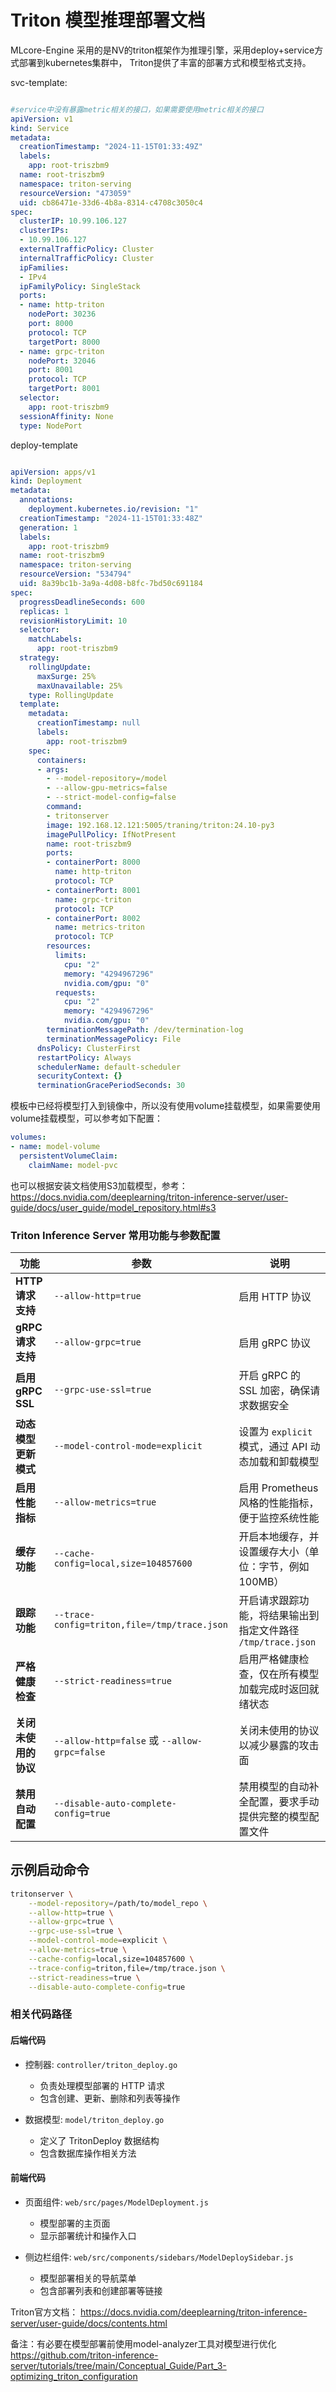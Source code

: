 # Triton 模型推理部署文档

MLcore-Engine 采用的是NV的triton框架作为推理引擎，采用deploy+service方式部署到kubernetes集群中， Triton提供了丰富的部署方式和模型格式支持。

svc-template:

```yaml

#service中没有暴露metric相关的接口，如果需要使用metric相关的接口  
apiVersion: v1
kind: Service
metadata:
  creationTimestamp: "2024-11-15T01:33:49Z"
  labels:
    app: root-triszbm9
  name: root-triszbm9
  namespace: triton-serving
  resourceVersion: "473059"
  uid: cb86471e-33d6-4b8a-8314-c4708c3050c4
spec:
  clusterIP: 10.99.106.127
  clusterIPs:
  - 10.99.106.127
  externalTrafficPolicy: Cluster
  internalTrafficPolicy: Cluster
  ipFamilies:
  - IPv4
  ipFamilyPolicy: SingleStack
  ports:
  - name: http-triton
    nodePort: 30236
    port: 8000
    protocol: TCP
    targetPort: 8000
  - name: grpc-triton
    nodePort: 32046
    port: 8001
    protocol: TCP
    targetPort: 8001
  selector:
    app: root-triszbm9
  sessionAffinity: None
  type: NodePort

```

deploy-template

```yaml

apiVersion: apps/v1
kind: Deployment
metadata:
  annotations:
    deployment.kubernetes.io/revision: "1"
  creationTimestamp: "2024-11-15T01:33:48Z"
  generation: 1
  labels:
    app: root-triszbm9
  name: root-triszbm9
  namespace: triton-serving
  resourceVersion: "534794"
  uid: 8a39bc1b-3a9a-4d08-b8fc-7bd50c691184
spec:
  progressDeadlineSeconds: 600
  replicas: 1
  revisionHistoryLimit: 10
  selector:
    matchLabels:
      app: root-triszbm9
  strategy:
    rollingUpdate:
      maxSurge: 25%
      maxUnavailable: 25%
    type: RollingUpdate
  template:
    metadata:
      creationTimestamp: null
      labels:
        app: root-triszbm9
    spec:
      containers:
      - args:
        - --model-repository=/model
        - --allow-gpu-metrics=false
        - --strict-model-config=false
        command:
        - tritonserver
        image: 192.168.12.121:5005/traning/triton:24.10-py3
        imagePullPolicy: IfNotPresent
        name: root-triszbm9
        ports:
        - containerPort: 8000
          name: http-triton
          protocol: TCP
        - containerPort: 8001
          name: grpc-triton
          protocol: TCP
        - containerPort: 8002
          name: metrics-triton
          protocol: TCP
        resources:
          limits:
            cpu: "2"
            memory: "4294967296"
            nvidia.com/gpu: "0"
          requests:
            cpu: "2"
            memory: "4294967296"
            nvidia.com/gpu: "0"
        terminationMessagePath: /dev/termination-log
        terminationMessagePolicy: File
      dnsPolicy: ClusterFirst
      restartPolicy: Always
      schedulerName: default-scheduler
      securityContext: {}
      terminationGracePeriodSeconds: 30

```
模板中已经将模型打入到镜像中，所以没有使用volume挂载模型，如果需要使用volume挂载模型，可以参考如下配置：    

```yaml
volumes:
- name: model-volume
  persistentVolumeClaim:
    claimName: model-pvc
```
也可以根据安装文档使用S3加载模型，参考：https://docs.nvidia.com/deeplearning/triton-inference-server/user-guide/docs/user_guide/model_repository.html#s3

### Triton Inference Server 常用功能与参数配置

| **功能**          | **参数**                                    | **说明**                                                                                     |
|-------------------|---------------------------------------------|--------------------------------------------------------------------------------------------|
| **HTTP 请求支持**  | `--allow-http=true`                        | 启用 HTTP 协议                                                                              |
| **gRPC 请求支持**  | `--allow-grpc=true`                        | 启用 gRPC 协议                                                                              |
| **启用 gRPC SSL**  | `--grpc-use-ssl=true`                      | 开启 gRPC 的 SSL 加密，确保请求数据安全                                                      |
| **动态模型更新模式**| `--model-control-mode=explicit`            | 设置为 `explicit` 模式，通过 API 动态加载和卸载模型                                           |
| **启用性能指标**   | `--allow-metrics=true`                     | 启用 Prometheus 风格的性能指标，便于监控系统性能                                             |
| **缓存功能**       | `--cache-config=local,size=104857600`      | 开启本地缓存，并设置缓存大小（单位：字节，例如 100MB）                                        |
| **跟踪功能**       | `--trace-config=triton,file=/tmp/trace.json`| 开启请求跟踪功能，将结果输出到指定文件路径 `/tmp/trace.json`                                 |
| **严格健康检查**   | `--strict-readiness=true`                  | 启用严格健康检查，仅在所有模型加载完成时返回就绪状态                                         |
| **关闭未使用的协议**| `--allow-http=false` 或 `--allow-grpc=false`| 关闭未使用的协议以减少暴露的攻击面                                                          |
| **禁用自动配置**   | `--disable-auto-complete-config=true`      | 禁用模型的自动补全配置，要求手动提供完整的模型配置文件                                        |

## 示例启动命令

```bash
tritonserver \
    --model-repository=/path/to/model_repo \
    --allow-http=true \
    --allow-grpc=true \
    --grpc-use-ssl=true \
    --model-control-mode=explicit \
    --allow-metrics=true \
    --cache-config=local,size=104857600 \
    --trace-config=triton,file=/tmp/trace.json \
    --strict-readiness=true \
    --disable-auto-complete-config=true
```
### 相关代码路径

#### 后端代码
- 控制器: `controller/triton_deploy.go`
  - 负责处理模型部署的 HTTP 请求
  - 包含创建、更新、删除和列表等操作

- 数据模型: `model/triton_deploy.go`
  - 定义了 TritonDeploy 数据结构
  - 包含数据库操作相关方法

#### 前端代码
- 页面组件: `web/src/pages/ModelDeployment.js`
  - 模型部署的主页面
  - 显示部署统计和操作入口

- 侧边栏组件: `web/src/components/sidebars/ModelDeploySidebar.js`
  - 模型部署相关的导航菜单
  - 包含部署列表和创建部署等链接

Triton官方文档： https://docs.nvidia.com/deeplearning/triton-inference-server/user-guide/docs/contents.html

备注：有必要在模型部署前使用model-analyzer工具对模型进行优化 https://github.com/triton-inference-server/tutorials/tree/main/Conceptual_Guide/Part_3-optimizing_triton_configuration
